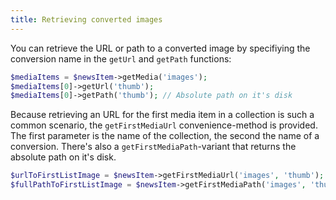 ```yaml
---
title: Retrieving converted images
---
```


You can retrieve the URL or path to a converted image by specifiying the conversion name in the `getUrl` and `getPath` functions:

```php
$mediaItems = $newsItem->getMedia('images');
$mediaItems[0]->getUrl('thumb');
$mediaItems[0]->getPath('thumb'); // Absolute path on it's disk
```

Because retrieving an URL for the first media item in a collection is such a common scenario, the `getFirstMediaUrl` convenience-method is provided. The first parameter is the name of the collection, the second the name of a conversion. There's also a `getFirstMediaPath`-variant that returns the absolute path on it's disk. 

```php
$urlToFirstListImage = $newsItem->getFirstMediaUrl('images', 'thumb');
$fullPathToFirstListImage = $newsItem->getFirstMediaPath('images', 'thumb');
```
